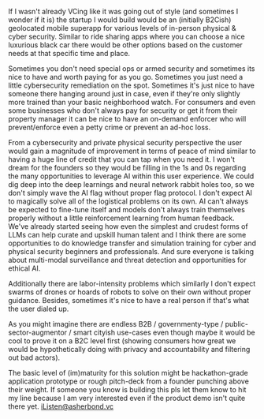 If I wasn't already VCing like it was going out of style (and sometimes I wonder if it is) the startup I would build would be an (initially B2Cish) geolocated mobile superapp for various levels of in-person physical & cyber security. Similar to ride sharing apps where you can choose a nice luxurious black car there would be other options based on the customer needs at that specific time and place. 

Sometimes you don't need special ops or armed security and sometimes its nice to have and worth paying for as you go. Sometimes you just need a little cybersecurity remediation on the spot. Sometimes it's just nice to have someone there hanging around just in case, even if they're only slightly more trained than your basic neighborhood watch. For consumers and even some businesses who don't always pay for security or get it from their property manager it can be nice to have an on-demand enforcer who will prevent/enforce even a petty crime or prevent an ad-hoc loss.

From a cybersecurity and private physical security perspective the user would gain a magnitude of improvement in terms of peace of mind similar to having a huge line of credit that you can tap when you need it. I won't dream for the founders so they would be filling in the 1s and 0s regarding the many opportunities to leverage AI within this user experience. We could dig deep into the deep learnings and neural network rabbit holes too, so we don't simply wave the AI flag without proper flag protocol. I don't expect AI to magically solve all of the logistical problems on its own. AI can't always be expected to fine-tune itself and models don't always train themselves properly without a little reinforcement learning from human feedback. We've already started seeing how even the simplest and crudest forms of LLMs can help curate and upskill human talent and I think there are some opportunities to do knowledge transfer and simulation training for cyber and physical security beginners and professionals. And sure everyone is talking about multi-modal surveillance and threat detection and opportunities for ethical AI.

Additionally there are labor-intensity problems which similarly I don't expect swarms of drones or hoards of robots to solve on their own without proper guidance. Besides, sometimes it's nice to have a real person if that's what the user dialed up.

As you might imagine there are endless B2B / governmenty-type / public-sector-augmentor / smart cityish use-cases even though maybe it would be cool to prove it on a B2C level first (showing consumers how great we would be hypothetically doing with privacy and accountability and filtering out bad actors). 

The basic level of (im)maturity for this solution might be hackathon-grade application prototype or rough pitch-deck from a founder punching above their weight. If someone you know is building this pls let them know to hit my line because I am very interested even if the product demo isn't quite there yet. iListen@asherbond.vc
